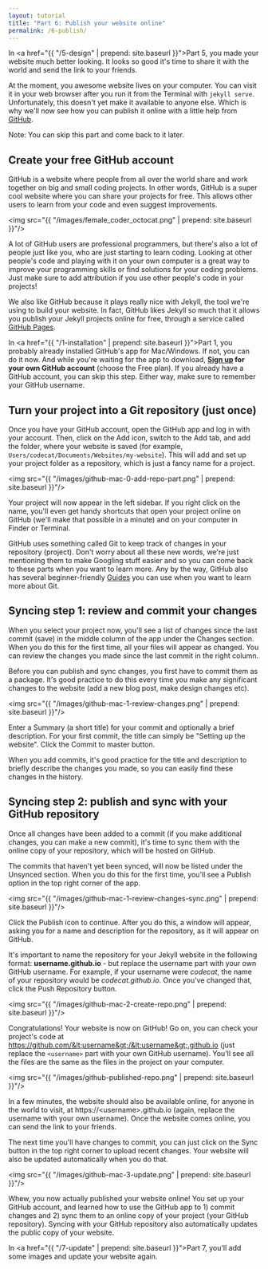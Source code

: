 ```yaml
---
layout: tutorial
title: "Part 6: Publish your website online"
permalink: /6-publish/
---
```


In <a href="{{ "/5-design" | prepend: site.baseurl }}">Part 5</a>, you made your website much better looking. It looks so good it's time to share it with the world and send the link to your friends.

At the moment, you awesome website lives on your computer. You can visit it in your web browser after you run it from the Terminal with `jekyll serve`. Unfortunately, this doesn't yet make it available to anyone else. Which is why we'll now see how you can publish it online with a little help from <a href="https://github.com" target="_blank">GitHub</a>.

<div class="hint">
Note: You can skip this part and come back to it later.
</div>

## Create your free GitHub account

GitHub is a website where people from all over the world share and work together on big and small coding projects. In other words, GitHub is a super cool website where you can share your projects for free. This allows other users to learn from your code and even suggest improvements.

<img src="{{ "/images/female_coder_octocat.png" | prepend: site.baseurl }}"/>

A lot of GitHub users are professional programmers, but there's also a lot of people just like you, who are just starting to learn coding. Looking at other people's code and playing with it on your own computer is a great way to improve your programming skills or find solutions for your coding problems. Just make sure to add attribution if you use other people's code in your projects!

We also like GitHub because it plays really nice with Jekyll, the tool we're using to build your website. In fact, GitHub likes Jekyll so much that it allows you publish your Jekyll projects online for free, through a service called <a href="https://pages.github.com/" target="_blank">GitHub Pages</a>.

In <a href="{{ "/1-installation" | prepend: site.baseurl }}">Part 1</a>, you probably already installed GitHub's app for Mac/Windows. If not, you can do it now. And while you're waiting for the app to download, **[Sign up](https://github.com/join) for your own GitHub account** (choose the Free plan). If you already have a GitHub account, you can skip this step. Either way, make sure to remember your GitHub username.

## Turn your project into a Git repository (just once)

Once you have your GitHub account, open the GitHub app and log in with your account. Then, click on the Add icon, switch to the Add tab, and add the folder, where your website is saved (for example, `Users/codecat/Documents/Websites/my-website`). This will add and set up your project folder as a repository, which is just a fancy name for a project.

<img src="{{ "/images/github-mac-0-add-repo-part.png" | prepend: site.baseurl }}"/>

Your project will now appear in the left sidebar. If you right click on the name, you'll even get handy shortcuts that open your project online on GitHub (we'll make that possible in a minute) and on your computer in Finder or Terminal.



<div class="more">
GitHub uses something called Git to keep track of changes in your repository (project). Don't worry about all these new words, we're just mentioning them to make Googling stuff easier and so you can come back to these parts when you want to learn more. Any by the way, GitHub also has several beginner-friendly <a href="https://guides.github.com/" target="_blank">Guides</a> you can use when you want to learn more about Git.
</div>

## Syncing step 1: review and commit your changes

When you select your project now, you'll see a list of changes since the last commit (save) in the middle column of the app under the Changes section. When you do this for the first time, all your files will appear as changed. You can review the changes you made since the last commit in the right column.

Before you can publish and sync changes, you first have to commit them as a package. It's good practice to do this every time you make any significant changes to the website (add a new blog post, make design changes etc).

<img src="{{ "/images/github-mac-1-review-changes.png" | prepend: site.baseurl }}"/>

Enter a Summary (a short title) for your commit and optionally a brief description. For your first commit, the title can simply be "Setting up the website". Click the Commit to master button. 

<div class="hint">
When you add commits, it's good practice for the title and description to briefly describe the changes you made, so you can easily find these changes in the history.
</div>

## Syncing step 2: publish and sync with your GitHub repository

Once all changes have been added to a commit (if you make additional changes, you can make a new commit), it's time to sync them with the online copy of your repository, which will be hosted on GitHub.

The commits that haven't yet been synced, will now be listed under the Unsynced section. When you do this for the first time, you'll see a Publish option in the top right corner of the app. 

<img src="{{ "/images/github-mac-1-review-changes-sync.png" | prepend: site.baseurl }}"/>

Click the Publish icon to continue. After you do this, a window will appear, asking you for a name and description for the repository, as it will appear on GitHub.

It's important to name the repository for your Jekyll website in the following format: **username.github.io** - but replace the username part with your own GitHub username. For example, if your username were *codecat*, the name of your repository would be *codecat.github.io*. Once you've changed that, click the Push Repository button.

<img src="{{ "/images/github-mac-2-create-repo.png" | prepend: site.baseurl }}"/>

Congratulations! Your website is now on GitHub! Go on, you can check your project's code at https://github.com/&lt;username&gt;/&lt;username&gt;.github.io (just replace the `<username>` part with your own GitHub username). You'll see all the files are the same as the files in the project on your computer.

<img src="{{ "/images/github-published-repo.png" | prepend: site.baseurl }}"/>

In a few minutes, the website should also be available online, for anyone in the world to visit, at https://&lt;username&gt;.github.io (again, replace the username with your own username). Once the website comes online, you can send the link to your friends. 

The next time you'll have changes to commit, you can just click on the Sync button in the top right corner to upload recent changes. Your website will also be updated automatically when you do that. 

<img src="{{ "/images/github-mac-3-update.png" | prepend: site.baseurl }}"/>

<div class="recap">
Whew, you now actually published your website online! You set up your GitHub account, and learned how to use the GitHub app to 1) commit changes and 2) sync them to an online copy of your project (your GitHub repository). Syncing with your GitHub repository also automatically updates the public copy of your website.
</div>

In <a href="{{ "/7-update" | prepend: site.baseurl }}">Part 7</a>, you'll add some images and update your website again.
